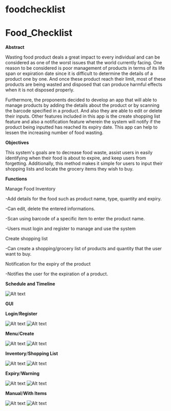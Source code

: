 # foodchecklist

# Food_Checklist

**Abstract**

Wasting food product deals a great impact to every individual and can be considered as one of the worst issues that the world currently facing. One reason to be considered is poor management of products in terms of its life span or expiration date since it is difficult to determine the details of a product one by one. And once these product reach their limit, most of these products are being wasted and disposed that can produce harmful effects when it is not disposed properly.

Furthermore, the proponents decided to develop an app that will able to manage products by adding the details about the product or by scanning the barcode specified in a product. And also they are able to edit or delete their inputs. Other features included in this app is the create  shopping list feature and also a notification feature wherein the system will notify if the product being inputted has reached its expiry date. This app can help to lessen the increasing number of food wasting.  
     
**Objectives**

This system's goals are to decrease food waste, assist users in easily identifying when their food is about to expire, and keep users from forgetting. Additionally, this method makes it simple for users to input their shopping lists and locate the grocery items they wish to buy.

     
**Functions**

Manage Food Inventory

-Add details for the food such as product name, type,  quantity and expiry.

-Can edit, delete the entered informations.

-Scan using barcode of a specific item to enter the product name. 

-Users must login and register to manage and use the system
    
 Create shopping list
 
-Can create a shopping/grocery list of products and quantity  that the user want to buy.
    
 Notification for the expiry of the product
 
 -Notifies the user for the expiration of a product.
      
 **Schedule and Timeline**
 
![Alt text](/Images/Abstract.png "Optional title")

**GUI**

**Login**/**Register**

![Alt text](/Images/gui/Login.png "Optional title")                                  ![Alt text](/Images/gui/Register.png "Optional title")   

**Menu**/**Create**

![Alt text](/Images/gui/profile.png "Optional title")                                  ![Alt text](/Images/gui/create.png "Optional title")  

**Inventory**/**Shopping List**

![Alt text](/Images/gui/Stock.png "Optional title")                                  ![Alt text](/Images/gui/shopping.png "Optional title")  

**Expiry**/**Warning**

![Alt text](/Images/gui/Expired.png "Optional title")                                  ![Alt text](/Images/gui/warning.png "Optional title")  

**Manual**/**With Items**

![Alt text](/Images/gui/manual.png "Optional title")                                  ![Alt text](/Images/gui/items.png "Optional title")  


